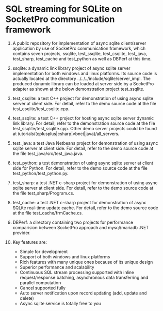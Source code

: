 # SQL streaming for SQLite on SocketPro communication framework

1. A public repository for implementation of async sqlite client/server application by use of SocketPro communication framework, which contains seven projects, ssqlite, test_ssqlite, test_csqlite, test_java, test_sharp, test_cache and test_python as well as DBPerf at this time.

2. ssqlite: a dynamic link library project of async sqlite server implementation for both windows and linux platforms. Its source code is actually located at the directory ../../../include/sqlite/server_impl. The produced dynamic library can be loaded at server side by a SocketPro adapter as shown at the below demonstration project test_ssqlite.

3. test_csqlite: a test C++ project for demonstration of using async sqlite server at client side. For detail, refer to the demo source code at the file test_csqlite/test_csqlite.cpp.

4. test_ssqlite: a test C++ project for hosting async sqlite server dynamic link library. For detail, refer to the demonstration source code at the file test_ssqlite/test_ssqlite.cpp. Other demo server projects could be found at tutorials/(cplusplus|csharp|vbnet|java)/all_servers.

5. test_java: a test Java Netbeans project for demonstration of using async sqlite server at client side. For detail, refer to the demo source code at the file test_java/src/test_java.java.

6. test_python: a test demonstration of using async sqlite server at client side for Python. For detail, refer to the demo source code at the file test_python/test_python.py.

7. test_sharp: a test .NET c-sharp project for demonstration of using async sqlite server at client side. For detail, refer to the demo source code at the file test_sharp/Program.cs.

8. test_cache: a test .NET c-sharp project for demonstration of async SQLite real-time update cache. For detail, refer to the demo source code at the file test_cache/frmCache.cs.

9. DBPerf: a directory containing two projects for performance comparision between SocketPro approach and mysql/mariadb .NET provider.

10. Key features are:
    - Simple for development
    - Support of both windows and linux platforms
    - Rich features with many unique ones because of its unique design
    - Superior performance and scalability
    - Continuous SQL stream processing supported with inline request/response batching, asynchronous data transferring and parallel computation
    - Cancel supported fully
    - Auto server notification upon record updating (add, update and delete)
    - Async sqlite service is totally free to you
